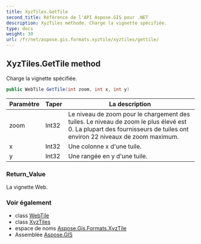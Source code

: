 ```yaml
---
title: XyzTiles.GetTile
second_title: Référence de l'API Aspose.GIS pour .NET
description: XyzTiles méthode. Charge la vignette spécifiée.
type: docs
weight: 30
url: /fr/net/aspose.gis.formats.xyztile/xyztiles/gettile/
---
```

## XyzTiles.GetTile method

Charge la vignette spécifiée.

```csharp
public WebTile GetTile(int zoom, int x, int y)
```

| Paramètre | Taper | La description |
| --- | --- | --- |
| zoom | Int32 | Le niveau de zoom pour le chargement des tuiles. Le niveau de zoom le plus élevé est 0. La plupart des fournisseurs de tuiles ont environ 22 niveaux de zoom maximum. |
| x | Int32 | Une colonne x d'une tuile. |
| y | Int32 | Une rangée en y d'une tuile. |

### Return_Value

La vignette Web.

### Voir également

* class [WebTile](../../../aspose.gis.raster.web/webtile/)
* class [XyzTiles](../)
* espace de noms [Aspose.Gis.Formats.XyzTile](../../xyztiles/)
* Assemblée [Aspose.GIS](../../../)


